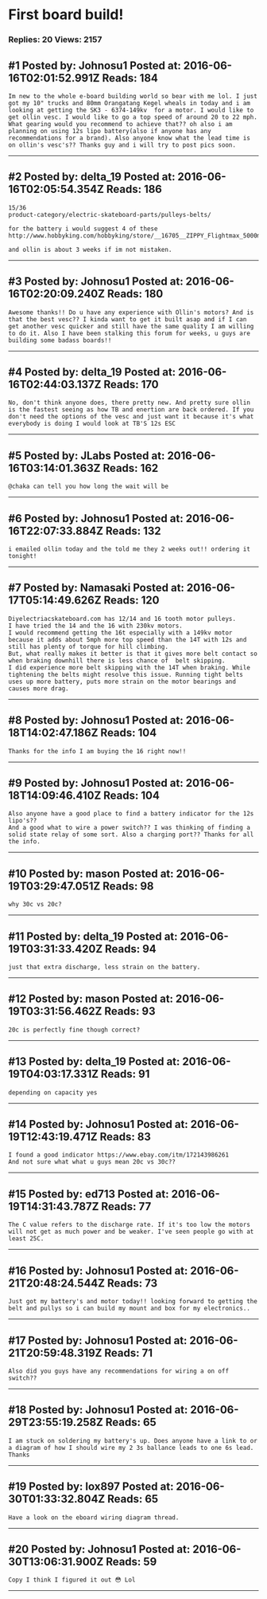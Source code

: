 # First board build!

### Replies: 20 Views: 2157

## \#1 Posted by: Johnosu1 Posted at: 2016-06-16T02:01:52.991Z Reads: 184

```
Im new to the whole e-board building world so bear with me lol. I just got my 10" trucks and 80mm Orangatang Kegel wheals in today and i am looking at getting the SK3 - 6374-149kv  for a motor. I would like to get ollin vesc. I would like to go a top speed of around 20 to 22 mph. What gearing would you recommend to achieve that?? oh also i am planning on using 12s lipo battery(also if anyone has any recommendations for a brand). Also anyone know what the lead time is on ollin's vesc's?? Thanks guy and i will try to post pics soon.
```

---
## \#2 Posted by: delta_19 Posted at: 2016-06-16T02:05:54.354Z Reads: 186

```
15/36 
product-category/electric-skateboard-parts/pulleys-belts/

for the battery i would suggest 4 of these
http://www.hobbyking.com/hobbyking/store/__16705__ZIPPY_Flightmax_5000mAh_3S1P_30C_US_Warehouse_.html

and ollin is about 3 weeks if im not mistaken.
```

---
## \#3 Posted by: Johnosu1 Posted at: 2016-06-16T02:20:09.240Z Reads: 180

```
Awesome thanks!! Do u have any experience with Ollin's motors? And is that the best vesc?? I kinda want to get it built asap and if I can get another vesc quicker and still have the same quality I am willing to do it. Also I have been stalking this forum for weeks, u guys are building some badass boards!!
```

---
## \#4 Posted by: delta_19 Posted at: 2016-06-16T02:44:03.137Z Reads: 170

```
No, don't think anyone does, there pretty new. And pretty sure ollin is the fastest seeing as how TB and enertion are back ordered. If you don't need the options of the vesc and just want it because it's what everybody is doing I would look at TB'S 12s ESC
```

---
## \#5 Posted by: JLabs Posted at: 2016-06-16T03:14:01.363Z Reads: 162

```
@chaka can tell you how long the wait will be
```

---
## \#6 Posted by: Johnosu1 Posted at: 2016-06-16T22:07:33.884Z Reads: 132

```
i emailed ollin today and the told me they 2 weeks out!! ordering it tonight!
```

---
## \#7 Posted by: Namasaki Posted at: 2016-06-17T05:14:49.626Z Reads: 120

```
Diyelectriacskateboard.com has 12/14 and 16 tooth motor pulleys.
I have tried the 14 and the 16 with 230kv motors.
I would recommend getting the 16t especially with a 149kv motor because it adds about 5mph more top speed than the 14T with 12s and still has plenty of torque for hill climbing.
But, what really makes it better is that it gives more belt contact so when braking downhill there is less chance of  belt skipping.
I did experience more belt skipping with the 14T when braking. While tightening the belts might resolve this issue. Running tight belts uses up more battery, puts more strain on the motor bearings and causes more drag.
```

---
## \#8 Posted by: Johnosu1 Posted at: 2016-06-18T14:02:47.186Z Reads: 104

```
Thanks for the info I am buying the 16 right now!!
```

---
## \#9 Posted by: Johnosu1 Posted at: 2016-06-18T14:09:46.410Z Reads: 104

```
Also anyone have a good place to find a battery indicator for the 12s lipo's??
And a good what to wire a power switch?? I was thinking of finding a solid state relay of some sort. Also a charging port?? Thanks for all the info.
```

---
## \#10 Posted by: mason Posted at: 2016-06-19T03:29:47.051Z Reads: 98

```
why 30c vs 20c?
```

---
## \#11 Posted by: delta_19 Posted at: 2016-06-19T03:31:33.420Z Reads: 94

```
just that extra discharge, less strain on the battery.
```

---
## \#12 Posted by: mason Posted at: 2016-06-19T03:31:56.462Z Reads: 93

```
20c is perfectly fine though correct?
```

---
## \#13 Posted by: delta_19 Posted at: 2016-06-19T04:03:17.331Z Reads: 91

```
depending on capacity yes
```

---
## \#14 Posted by: Johnosu1 Posted at: 2016-06-19T12:43:19.471Z Reads: 83

```
I found a good indicator https://www.ebay.com/itm/172143986261
And not sure what what u guys mean 20c vs 30c??
```

---
## \#15 Posted by: ed713 Posted at: 2016-06-19T14:31:43.787Z Reads: 77

```
The C value refers to the discharge rate. If it's too low the motors will not get as much power and be weaker. I've seen people go with at least 25C.
```

---
## \#16 Posted by: Johnosu1 Posted at: 2016-06-21T20:48:24.544Z Reads: 73

```
Just got my battery's and motor today!! looking forward to getting the belt and pullys so i can build my mount and box for my electronics..
```

---
## \#17 Posted by: Johnosu1 Posted at: 2016-06-21T20:59:48.319Z Reads: 71

```
Also did you guys have any recommendations for wiring a on off switch??
```

---
## \#18 Posted by: Johnosu1 Posted at: 2016-06-29T23:55:19.258Z Reads: 65

```
I am stuck on soldering my battery's up. Does anyone have a link to or a diagram of how I should wire my 2 3s ballance leads to one 6s lead. Thanks
```

---
## \#19 Posted by: lox897 Posted at: 2016-06-30T01:33:32.804Z Reads: 65

```
Have a look on the eboard wiring diagram thread.
```

---
## \#20 Posted by: Johnosu1 Posted at: 2016-06-30T13:06:31.900Z Reads: 59

```
Copy I think I figured it out 😳 Lol
```

---
